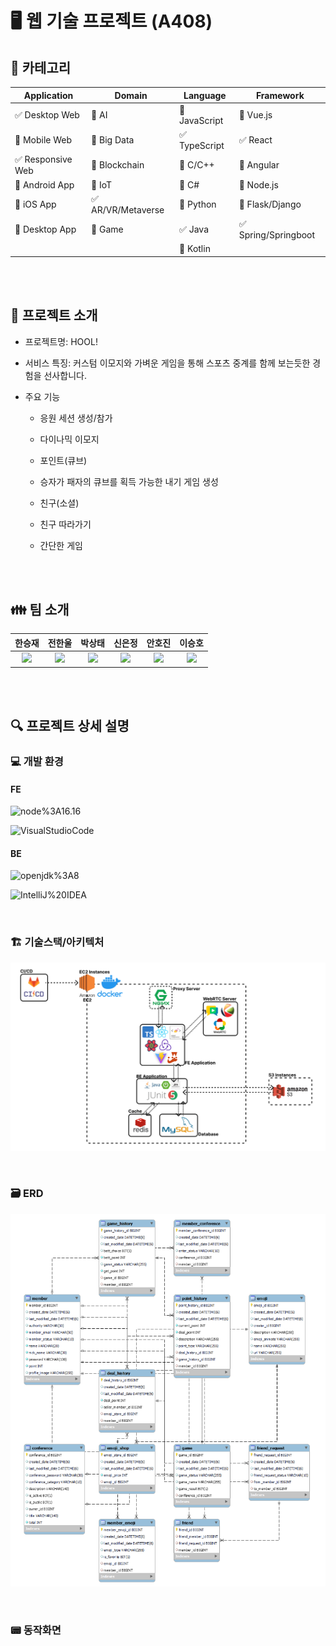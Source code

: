 # :desktop_computer: 웹 기술 프로젝트 (A408)

<!-- 필수 항목 -->

## :page_with_curl: 카테고리

| Application                       | Domain                             | Language                         | Framework                            |
| --------------------------------- | ---------------------------------- | -------------------------------- | ------------------------------------ |
| :white_check_mark: Desktop Web    | :black_square_button: AI           | :black_square_button: JavaScript | :black_square_button: Vue.js         |
| :black_square_button: Mobile Web  | :black_square_button: Big Data     | :white_check_mark: TypeScript    | :white_check_mark: React             |
| :white_check_mark: Responsive Web | :black_square_button: Blockchain   | :black_square_button: C/C++      | :black_square_button: Angular        |
| :black_square_button: Android App | :black_square_button: IoT          | :black_square_button: C#         | :black_square_button: Node.js        |
| :black_square_button: iOS App     | :white_check_mark: AR/VR/Metaverse | :black_square_button: Python     | :black_square_button: Flask/Django   |
| :black_square_button: Desktop App | :black_square_button: Game         | :white_check_mark: Java          | :white_check_mark: Spring/Springboot |
|                                   |                                    | :black_square_button: Kotlin     |                                      |

<br><br>

<!-- 필수 항목 -->

## :telescope: 프로젝트 소개

* 프로젝트명: HOOL!

* 서비스 특징: 커스텀 이모지와 가벼운 게임을 통해 스포츠 중계를 함께 보는듯한 경험을 선사합니다.

* 주요 기능
  
  - 응원 세션 생성/참가
  
  - 다이나믹 이모지
  
  - 포인트(큐브)
  
  - 승자가 패자의 큐브를 획득 가능한 내기 게임 생성
  
  - 친구(소셜)
  
  - 친구 따라가기
  
  - 간단한 게임

<br><br>

<!-- 자유 양식 -->

## :family: 팀 소개

| 한승재                                                                                                  | 전한울                                                                                                  | 박상태                                                                                                   | 신은정                                                                                                  | 안호진                                                                                                | 이승호                                                                                                   |
|:----------------------------------------------------------------------------------------------------:|:----------------------------------------------------------------------------------------------------:|:-----------------------------------------------------------------------------------------------------:|:----------------------------------------------------------------------------------------------------:|:--------------------------------------------------------------------------------------------------:|:-----------------------------------------------------------------------------------------------------:|
| <a href="https://github.com/YanZisuka">![](https://avatars.githubusercontent.com/u/83825572?v=4)</a> | <a href="https://github.com/hanwool77">![](https://avatars.githubusercontent.com/u/62233935?v=4)</a> | <a href="https://github.com/sangtae365">![](https://avatars.githubusercontent.com/u/95201136?v=4)</a> | <a href="https://github.com/ejshin2ya">![](https://avatars.githubusercontent.com/u/80582815?v=4)</a> | <a href="https://github.com/HojinAn">![](https://avatars.githubusercontent.com/u/47904304?v=4)</a> | <a href="https://github.com/dltmdgh579">![](https://avatars.githubusercontent.com/u/68692871?v=4)</a> |

<br><br>

<!-- 자유 양식 -->

## :mag: 프로젝트 상세 설명

### :computer: 개발 환경

#### FE

![node%3A16.16](https://img.shields.io/badge/-node%3A16.16-339933?logo=Node.js&logoColor=white&style=flat-square)

![VisualStudioCode](https://img.shields.io/badge/-VisualStudioCode-007acc?logo=Visual%20Studio%20Code&logoColor=white&style=flat-square)

#### BE

![openjdk%3A8](https://img.shields.io/badge/-openjdk%3A8-black?logo=OpenJDK&logoColor=white&style=flat-square)

![IntelliJ%20IDEA](https://img.shields.io/badge/-IntelliJ%20IDEA-black?logo=IntelliJ%20IDEA&style=flat-square)

<br>

### :building_construction: 기술스택/아키텍처

![](./README.assets/techstack-architecture.png)

<br>

### :card_file_box: ERD

![](./README.assets/erd.png)

<br>

### :pager: 동작화면



<br>
